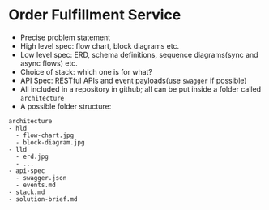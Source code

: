 
# Order Fulfillment Service

- Precise problem statement
- High level spec: flow chart, block diagrams etc.
- Low level spec: ERD, schema definitions, sequence diagrams(sync and async flows) etc.
- Choice of stack: which one is for what?
- API Spec: RESTful APIs and event payloads(use `swagger` if possible)
- All included in a repository in github; all can be put inside a folder called `architecture`
- A possible folder structure:
```
architecture
- hld
  - flow-chart.jpg
  - block-diagram.jpg
- lld
  - erd.jpg
  - ...
- api-spec
  - swagger.json
  - events.md
- stack.md
- solution-brief.md
```